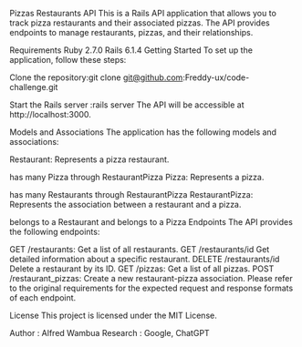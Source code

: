 Pizzas Restaurants API
This is a Rails API application that allows you to track pizza restaurants and their associated pizzas. The API provides endpoints to manage restaurants, pizzas, and their relationships.

Requirements
Ruby 2.7.0 Rails 6.1.4 Getting Started To set up the application, follow these steps:

Clone the repository:git clone git@github.com:Freddy-ux/code-challenge.git

Start the Rails server :rails server The API will be accessible at http://localhost:3000.

Models and Associations
The application has the following models and associations:

Restaurant: Represents a pizza restaurant.

has many Pizza through RestaurantPizza Pizza: Represents a pizza.

has many Restaurants through RestaurantPizza RestaurantPizza: Represents the association between a restaurant and a pizza.

belongs to a Restaurant and belongs to a Pizza Endpoints The API provides the following endpoints:

GET /restaurants: Get a list of all restaurants. GET /restaurants/id Get detailed information about a specific restaurant. DELETE /restaurants/id Delete a restaurant by its ID. GET /pizzas: Get a list of all pizzas. POST /restaurant_pizzas: Create a new restaurant-pizza association. Please refer to the original requirements for the expected request and response formats of each endpoint.

License
This project is licensed under the MIT License.

Author : Alfred Wambua 
Research : Google, ChatGPT